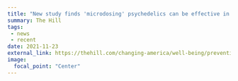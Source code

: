 ```yaml
---
title: "New study finds 'microdosing' psychedelics can be effective in treating anxiety, depression"
summary: The Hill
tags:
 - news
 - recent
date: 2021-11-23
external_link: https://thehill.com/changing-america/well-being/prevention-cures/582826-new-study-finds-microdosing-psychedelics-can-be
image:
  focal_point: "Center"
---
```

